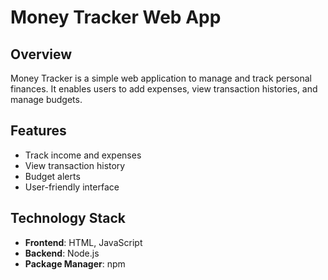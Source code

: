 # Money Tracker Web App

## Overview
Money Tracker is a simple web application to manage and track personal finances. It enables users to add expenses, view transaction histories, and manage budgets.

## Features
- Track income and expenses
- View transaction history
- Budget alerts
- User-friendly interface

## Technology Stack
- **Frontend**: HTML, JavaScript
- **Backend**: Node.js
- **Package Manager**: npm
